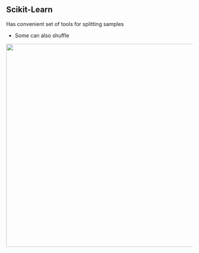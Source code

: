 ## Scikit-Learn

<div class="grid grid-cols-2">
<div>
Has convenient set of tools for splitting samples

* Some can also shuffle
</div>
<div>
	<img src="/Scikit_learn_splitting_tools.png" style="width: 550px;">
</div>
</div>